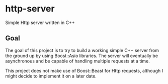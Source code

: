 # http-server
Simple Http server written in C++

## Goal

The goal of this project is to try to build a working simple C++ server from the ground up by using Boost::Asio libraries. The server will eventually be asynchronous and be capable of handling multiple requests at a time.

This project does not make use of Boost::Beast for Http requests, although I might decide to implement it on a later date.